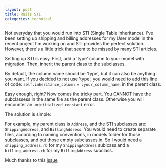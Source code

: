 ```yaml
---
layout: post
title: Rails STI
categories: technical
---
```

Not everyday that you would run into STI (Single Table Inheritance). I've been setting up shipping and billing addresses for my User model in the recent project I'm working on and STI provides the perfect solution. However, there's a little trick that seem to be missed by many STI articles.

Setting up STI is easy. First, add a 'type' column to your model with migration. Then, inherit the parent class to the subclasses.

By default, the column name should be 'type', but it can also be anything you want. If you decided to not use 'type', you would need to add this line of code: `self.inheritance_column = :your_column_name`, in the parent class.

Easy enough, right? Now comes the tricky part. You CANNOT have the subclassess in the same file as the parent class. Otherwise you will encounter an `uninitialized constant` error.

The solution is simple:

For example, my parent class is `Address`, and the STI subclasses are: `ShippingAddress`, and `BillingAddress`. You would need to create separate files, according to naming conventions, in models folder for those subclasses, and put those empty subclasses in. So I would need a `shipping_address.rb` for my `ShippingAddress` sublcass and a `billing_address.rb` for my `BillingAddress` subclass.

Much thanks to this [issue](https://github.com/sferik/rails_admin/issues/361)